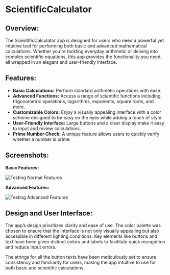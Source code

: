 # ScientificCalculator

## Overview:
The ScientificCalculator app is designed for users who need a powerful yet intuitive tool for performing both basic and advanced mathematical calculations. Whether you're tackling everyday arithmetic or delving into complex scientific equations, this app provides the functionality you need, all wrapped in an elegant and user-friendly interface.

## Features:
- **Basic Calculations:** Perform standard arithmetic operations with ease.
- **Advanced Functions:** Access a range of scientific functions including trigonometric operations, logarithms, exponents, square roots, and more.
- **Customizable Colors:** Enjoy a visually appealing interface with a color scheme designed to be easy on the eyes while adding a touch of style.
- **User-Friendly Interface:** Large buttons and a clear display make it easy to input and review calculations.
- **Prime Number Check:** A unique feature allows users to quickly verify whether a number is prime.

## Screenshots:

**Basic Features:**

![Testing Normal Features](https://github.com/user-attachments/assets/f99f4b97-cab6-4f65-add2-abed06c1dfc6)

**Advanced Features:**

![Testing Advanced Features](https://github.com/user-attachments/assets/89dbece0-d23e-4ff0-8f7f-21ab8802bf5f)

## Design and User Interface:
The app’s design prioritizes clarity and ease of use. The color palette was chosen to ensure that the interface is not only visually appealing but also accessible in different lighting conditions. Key elements like buttons and text have been given distinct colors and labels to facilitate quick recognition and reduce input errors.

The strings for all the button texts have been meticulously set to ensure consistency and familiarity for users, making the app intuitive to use for both basic and scientific calculations.
